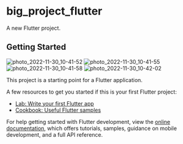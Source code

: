 # big_project_flutter

A new Flutter project.

## Getting Started
![photo_2022-11-30_10-41-52](https://user-images.githubusercontent.com/110228652/204716981-02954c55-6493-4f3b-9fa3-28bf02910a56.jpg)
![photo_2022-11-30_10-41-55](https://user-images.githubusercontent.com/110228652/204716994-a5341ff4-4311-410b-8c54-616d3b0ad09e.jpg)
![photo_2022-11-30_10-41-58](https://user-images.githubusercontent.com/110228652/204717000-00e5a242-47ea-4b83-9297-186861db0189.jpg)
![photo_2022-11-30_10-42-02](https://user-images.githubusercontent.com/110228652/204717017-3931eea7-563d-4d39-9349-34e1b34a3f84.jpg)

This project is a starting point for a Flutter application.

A few resources to get you started if this is your first Flutter project:

- [Lab: Write your first Flutter app](https://docs.flutter.dev/get-started/codelab)
- [Cookbook: Useful Flutter samples](https://docs.flutter.dev/cookbook)

For help getting started with Flutter development, view the
[online documentation](https://docs.flutter.dev/), which offers tutorials,
samples, guidance on mobile development, and a full API reference.
